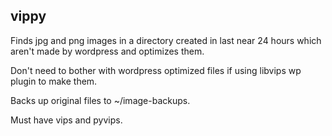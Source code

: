 ## vippy

Finds jpg and png images in a directory created in last near 24 hours which aren't made by wordpress and optimizes them.

Don't need to bother with wordpress optimized files if using libvips wp plugin to make them.

Backs up original files to ~/image-backups.

Must have vips and pyvips.
